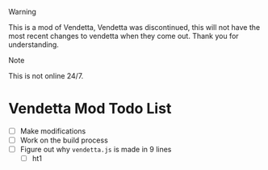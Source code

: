 > [!WARNING]  
> This is a mod of Vendetta, Vendetta was discontinued, this will not have the most recent changes to vendetta when they come out. Thank you for understanding.

> [!NOTE]
> This is not online 24/7.
# Vendetta Mod Todo List

- [ ] Make modifications
- [ ] Work on the build process
- [ ] Figure out why `vendetta.js` is made in 9 lines
    - [ ] ht1